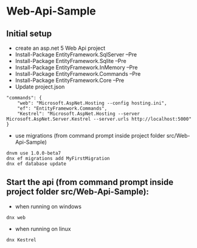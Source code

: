 # Web-Api-Sample

## Initial setup

* create an asp.net 5 Web Api project
* Install-Package EntityFramework.SqlServer –Pre
* Install-Package EntityFramework.Sqlite –Pre
* Install-Package EntityFramework.InMemory –Pre
* Install-Package EntityFramework.Commands –Pre
* Install-Package EntityFramework.Core –Pre
* Update project.json
```
"commands": {
    "web": "Microsoft.AspNet.Hosting --config hosting.ini",
    "ef": "EntityFramework.Commands",
    "Kestrel": "Microsoft.AspNet.Hosting --server Microsoft.AspNet.Server.Kestrel --server.urls http://localhost:5000"
}
```
* use migrations (from command prompt inside project folder src/Web-Api-Sample)
```
dnvm use 1.0.0-beta7
dnx ef migrations add MyFirstMigration
dnx ef database update
```

## Start the api (from command prompt inside project folder src/Web-Api-Sample):
* when running on windows
```
dnx web
```
* when running on linux
```
dnx Kestrel
```



